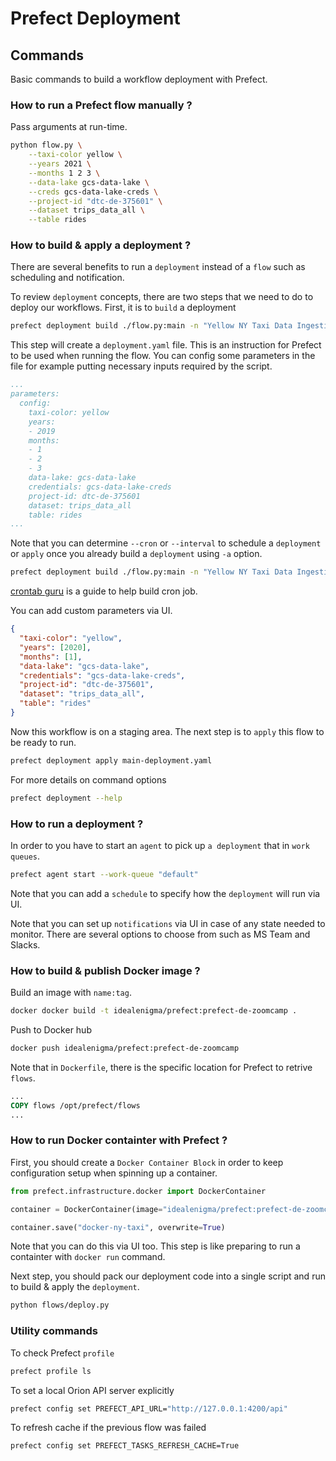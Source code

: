 # Prefect Deployment

## Commands
Basic commands to build a workflow deployment with Prefect.


### How to run a Prefect flow manually ?
Pass arguments at run-time.
```bash
python flow.py \
    --taxi-color yellow \
    --years 2021 \
    --months 1 2 3 \
    --data-lake gcs-data-lake \
    --creds gcs-data-lake-creds \
    --project-id "dtc-de-375601" \
    --dataset trips_data_all \
    --table rides
```


### How to build & apply a deployment ?
There are several benefits to run a `deployment` instead of a `flow` such as scheduling and notification.

To review `deployment` concepts, there are two steps that we need to do to deploy our workflows. First, it is to `build` a deployment
```bash
prefect deployment build ./flow.py:main -n "Yellow NY Taxi Data Ingestion"
```

This step will create a `deployment.yaml` file. This is an instruction for Prefect to be used when running the flow. You can config some parameters in the file for example putting necessary inputs required by the script.
```yaml
...
parameters:
  config:
    taxi-color: yellow
    years:
    - 2019
    months:
    - 1
    - 2
    - 3
    data-lake: gcs-data-lake
    credentials: gcs-data-lake-creds
    project-id: dtc-de-375601
    dataset: trips_data_all
    table: rides
...
```

Note that you can determine `--cron` or `--interval` to schedule a `deployment` or `apply` once you already build a `deployment` using `-a` option.
```bash
prefect deployment build ./flow.py:main -n "Yellow NY Taxi Data Ingestion" --cron "0 0 * * *" -a
```
[crontab guru](https://crontab.guru/) is a guide to help build cron job.

You can add custom parameters via UI.
```json
{
  "taxi-color": "yellow", 
  "years": [2020], 
  "months": [1], 
  "data-lake": "gcs-data-lake", 
  "credentials": "gcs-data-lake-creds", 
  "project-id": "dtc-de-375601", 
  "dataset": "trips_data_all", 
  "table": "rides"
}
```

Now this workflow is on a staging area. The next step is to `apply` this flow to be ready to run.
```bash
prefect deployment apply main-deployment.yaml
```

For more details on command options
```bash
prefect deployment --help
```


### How to run a deployment ?
In order to you have to start an `agent` to pick up `a deployment` that in `work queues`.
```bash
prefect agent start --work-queue "default"
```
Note that you can add a `schedule` to specify how the `deployment` will run via UI.

Note that you can set up `notifications` via UI in case of any state needed to monitor. There are several options to choose from such as MS Team and Slacks.


### How to build & publish Docker image ?
Build an image with `name:tag`.
```bash
docker docker build -t idealenigma/prefect:prefect-de-zoomcamp .
```

Push to Docker hub
```bash
docker push idealenigma/prefect:prefect-de-zoomcamp
```

Note that in `Dockerfile`, there is the specific location for Prefect to retrive `flows`.
```Dockerfile
...
COPY flows /opt/prefect/flows
...
```

### How to run Docker containter with Prefect ?
First, you should create a `Docker Container Block` in order to keep configuration setup when spinning up a container.
```python
from prefect.infrastructure.docker import DockerContainer

container = DockerContainer(image="idealenigma/prefect:prefect-de-zoomcamp", image_pull_policy="ALWAYS", auto_remove=True)

container.save("docker-ny-taxi", overwrite=True)
```
Note that you can do this via UI too. This step is like preparing to run a containter with `docker run` command.

Next step, you should pack our deployment code into a single script and run to build & apply the `deployment`.
```bash
python flows/deploy.py
```


### Utility commands
To check Prefect `profile`
```bash
prefect profile ls
```

To set a local Orion API server explicitly
```bash
prefect config set PREFECT_API_URL="http://127.0.0.1:4200/api"
```

To refresh cache if the previous flow was failed
```bash
prefect config set PREFECT_TASKS_REFRESH_CACHE=True
```